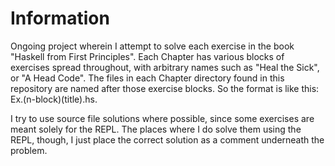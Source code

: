 # Information
Ongoing project wherein I attempt to solve each exercise in the book "Haskell from First Principles".
Each Chapter has various blocks of exercises spread throughout, with arbitrary names such as "Heal the Sick",
or "A Head Code". The files in each Chapter directory found in this repository are named after those exercise blocks.
So the format is like this: Ex.(n-block)(title).hs.

I try to use source file solutions where possible, since some exercises are meant solely for the REPL.
The places where I do solve them using the REPL, though, I just place the correct solution as a comment underneath
the problem.
